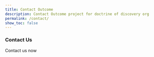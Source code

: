 ```yaml
---
title: Contact Outcome
description: Contact Outcome project for doctrine of discovery org
permalink: /contact/
show_toc: false
---
```

### Contact Us

Contact us now

